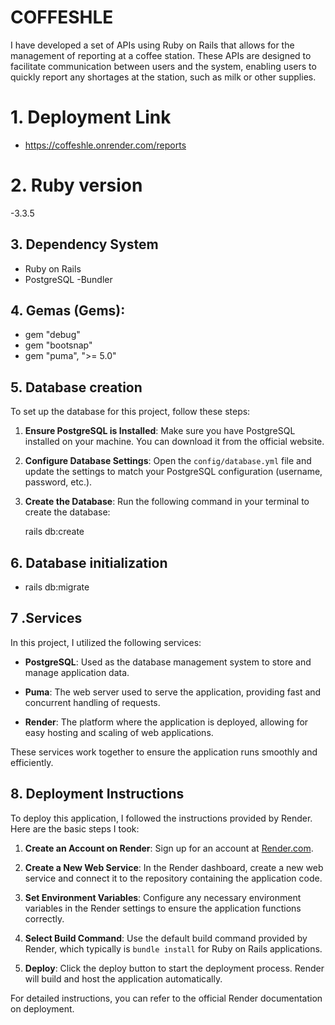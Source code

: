 # COFFESHLE  

I have developed a set of APIs using Ruby on Rails that allows for the management of reporting at a coffee station. These APIs are designed to facilitate communication between users and the system, enabling users to quickly report any shortages at the station, such as milk or other supplies.

 # 1. Deployment Link 
- https://coffeshle.onrender.com/reports


 # 2. Ruby version
-3.3.5

 ## 3. Dependency System 
- Ruby on Rails
- PostgreSQL
  -Bundler
  
## 4. Gemas (Gems):
- gem "debug"
- gem "bootsnap"
- gem "puma", ">= 5.0"


## 5. Database creation


To set up the database for this project, follow these steps:

1. **Ensure PostgreSQL is Installed**: Make sure you have PostgreSQL installed on your machine. You can download it from the official website.

2. **Configure Database Settings**: Open the `config/database.yml` file and update the settings to match your PostgreSQL configuration (username, password, etc.).

3. **Create the Database**: Run the following command in your terminal to create the database:

   rails db:create

## 6. Database initialization
- rails db:migrate


## 7 .Services 

In this project, I utilized the following services:

- **PostgreSQL**: Used as the database management system to store and manage application data.
  
- **Puma**: The web server used to serve the application, providing fast and concurrent handling of requests.

- **Render**: The platform where the application is deployed, allowing for easy hosting and scaling of web applications.

These services work together to ensure the application runs smoothly and efficiently.

## 8. Deployment Instructions

To deploy this application, I followed the instructions provided by Render. Here are the basic steps I took:

1. **Create an Account on Render**: Sign up for an account at [Render.com](https://render.com).

2. **Create a New Web Service**: In the Render dashboard, create a new web service and connect it to the repository containing the application code.

3. **Set Environment Variables**: Configure any necessary environment variables in the Render settings to ensure the application functions correctly.

4. **Select Build Command**: Use the default build command provided by Render, which typically is `bundle install` for Ruby on Rails applications.

5. **Deploy**: Click the deploy button to start the deployment process. Render will build and host the application automatically.

For detailed instructions, you can refer to the official Render documentation on deployment.




